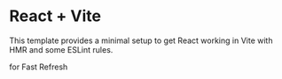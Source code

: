 # React + Vite

This template provides a minimal setup to get React working in Vite with HMR and some ESLint rules.

for Fast Refresh
 
